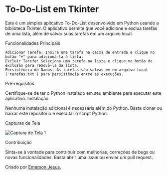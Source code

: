 # To-Do-List em Tkinter
 
Este é um simples aplicativo To-Do-List desenvolvido em Python usando a biblioteca Tkinter. O aplicativo permite que você adicione e exclua tarefas de uma lista, além de salvar suas tarefas em um arquivo local.

Funcionalidades Principais

    Adicionar Tarefa: Insira uma tarefa na caixa de entrada e clique no botão "+" para adicioná-la à lista.
    Excluir Tarefa: Selecione uma tarefa na lista e clique no botão de exclusão para removê-la da lista.
    Persistência de Dados: As tarefas são salvas em um arquivo local ('tarefas.txt') para persistência entre as execuções.

Pré-requisitos

Certifique-se de ter o Python instalado em seu ambiente para executar este aplicativo.
Instalação

Nenhuma instalação adicional é necessária além do Python. Basta clonar ou baixar este repositório e executar o script Python.

Capturas de Tela

![Captura de Tela 1](https://i.imgur.com/Rcx9d1O.png)

Contribuição

Sinta-se à vontade para contribuir com melhorias, correções de bugs ou novas funcionalidades. Basta abrir uma issue ou enviar um pull request.


Criado por [Emerson Jesus](https://github.com/EmersonJesus).

